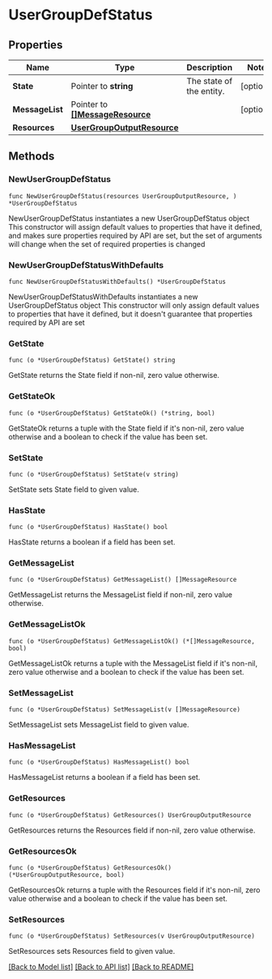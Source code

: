 # UserGroupDefStatus

## Properties

Name | Type | Description | Notes
------------ | ------------- | ------------- | -------------
**State** | Pointer to **string** | The state of the entity. | [optional] 
**MessageList** | Pointer to [**[]MessageResource**](MessageResource.md) |  | [optional] 
**Resources** | [**UserGroupOutputResource**](UserGroupOutputResource.md) |  | 

## Methods

### NewUserGroupDefStatus

`func NewUserGroupDefStatus(resources UserGroupOutputResource, ) *UserGroupDefStatus`

NewUserGroupDefStatus instantiates a new UserGroupDefStatus object
This constructor will assign default values to properties that have it defined,
and makes sure properties required by API are set, but the set of arguments
will change when the set of required properties is changed

### NewUserGroupDefStatusWithDefaults

`func NewUserGroupDefStatusWithDefaults() *UserGroupDefStatus`

NewUserGroupDefStatusWithDefaults instantiates a new UserGroupDefStatus object
This constructor will only assign default values to properties that have it defined,
but it doesn't guarantee that properties required by API are set

### GetState

`func (o *UserGroupDefStatus) GetState() string`

GetState returns the State field if non-nil, zero value otherwise.

### GetStateOk

`func (o *UserGroupDefStatus) GetStateOk() (*string, bool)`

GetStateOk returns a tuple with the State field if it's non-nil, zero value otherwise
and a boolean to check if the value has been set.

### SetState

`func (o *UserGroupDefStatus) SetState(v string)`

SetState sets State field to given value.

### HasState

`func (o *UserGroupDefStatus) HasState() bool`

HasState returns a boolean if a field has been set.

### GetMessageList

`func (o *UserGroupDefStatus) GetMessageList() []MessageResource`

GetMessageList returns the MessageList field if non-nil, zero value otherwise.

### GetMessageListOk

`func (o *UserGroupDefStatus) GetMessageListOk() (*[]MessageResource, bool)`

GetMessageListOk returns a tuple with the MessageList field if it's non-nil, zero value otherwise
and a boolean to check if the value has been set.

### SetMessageList

`func (o *UserGroupDefStatus) SetMessageList(v []MessageResource)`

SetMessageList sets MessageList field to given value.

### HasMessageList

`func (o *UserGroupDefStatus) HasMessageList() bool`

HasMessageList returns a boolean if a field has been set.

### GetResources

`func (o *UserGroupDefStatus) GetResources() UserGroupOutputResource`

GetResources returns the Resources field if non-nil, zero value otherwise.

### GetResourcesOk

`func (o *UserGroupDefStatus) GetResourcesOk() (*UserGroupOutputResource, bool)`

GetResourcesOk returns a tuple with the Resources field if it's non-nil, zero value otherwise
and a boolean to check if the value has been set.

### SetResources

`func (o *UserGroupDefStatus) SetResources(v UserGroupOutputResource)`

SetResources sets Resources field to given value.



[[Back to Model list]](../README.md#documentation-for-models) [[Back to API list]](../README.md#documentation-for-api-endpoints) [[Back to README]](../README.md)


